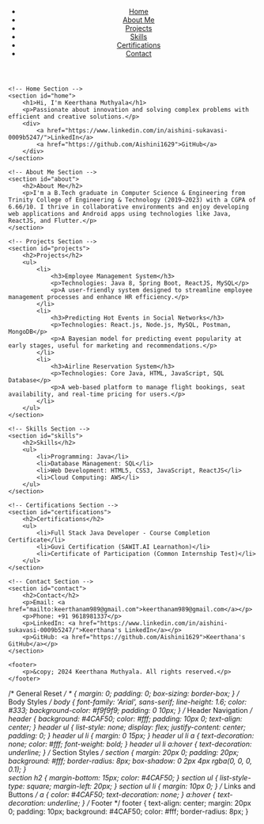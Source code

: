 <!DOCTYPE html>
<html lang="en">
<head>
    <meta charset="UTF-8">
    <meta name="viewport" content="width=device-width, initial-scale=1.0">
    <title>Keerthana Muthyala Portfolio</title>
    <link rel="stylesheet" href="style.css">
</head>
<body>
    <!-- Header -->
    <header>
        <nav>
            <ul>
                <li><a href="#home">Home</a></li>
                <li><a href="#about">About Me</a></li>
                <li><a href="#projects">Projects</a></li>
                <li><a href="#skills">Skills</a></li>
                <li><a href="#certifications">Certifications</a></li>
                <li><a href="#contact">Contact</a></li>
            </ul>
        </nav>
    </header>

    <!-- Home Section -->
    <section id="home">
        <h1>Hi, I'm Keerthana Muthyala</h1>
        <p>Passionate about innovation and solving complex problems with efficient and creative solutions.</p>
        <div>
            <a href="https://www.linkedin.com/in/aishini-sukavasi-0009b5247/">LinkedIn</a>
            <a href="https://github.com/Aishini1629">GitHub</a>
        </div>
    </section>

    <!-- About Me Section -->
    <section id="about">
        <h2>About Me</h2>
        <p>I'm a B.Tech graduate in Computer Science & Engineering from Trinity College of Engineering & Technology (2019–2023) with a CGPA of 6.66/10. I thrive in collaborative environments and enjoy developing web applications and Android apps using technologies like Java, ReactJS, and Flutter.</p>
    </section>

    <!-- Projects Section -->
    <section id="projects">
        <h2>Projects</h2>
        <ul>
            <li>
                <h3>Employee Management System</h3>
                <p>Technologies: Java 8, Spring Boot, ReactJS, MySQL</p>
                <p>A user-friendly system designed to streamline employee management processes and enhance HR efficiency.</p>
            </li>
            <li>
                <h3>Predicting Hot Events in Social Networks</h3>
                <p>Technologies: React.js, Node.js, MySQL, Postman, MongoDB</p>
                <p>A Bayesian model for predicting event popularity at early stages, useful for marketing and recommendations.</p>
            </li>
            <li>
                <h3>Airline Reservation System</h3>
                <p>Technologies: Core Java, HTML, JavaScript, SQL Database</p>
                <p>A web-based platform to manage flight bookings, seat availability, and real-time pricing for users.</p>
            </li>
        </ul>
    </section>

    <!-- Skills Section -->
    <section id="skills">
        <h2>Skills</h2>
        <ul>
            <li>Programming: Java</li>
            <li>Database Management: SQL</li>
            <li>Web Development: HTML5, CSS3, JavaScript, ReactJS</li>
            <li>Cloud Computing: AWS</li>
        </ul>
    </section>

    <!-- Certifications Section -->
    <section id="certifications">
        <h2>Certifications</h2>
        <ul>
            <li>Full Stack Java Developer - Course Completion Certificate</li>
            <li>Guvi Certification (SAWIT.AI Learnathon)</li>
            <li>Certificate of Participation (Common Internship Test)</li>
        </ul>
    </section>

    <!-- Contact Section -->
    <section id="contact">
        <h2>Contact</h2>
        <p>Email: <a href="mailto:keerthanam989@gmail.com">keerthanam989@gmail.com</a></p>
        <p>Phone: +91 9618981337</p>
        <p>LinkedIn: <a href="https://www.linkedin.com/in/aishini-sukavasi-0009b5247/">Keerthana's LinkedIn</a></p>
        <p>GitHub: <a href="https://github.com/Aishini1629">Keerthana's GitHub</a></p>
    </section>

    <footer>
        <p>&copy; 2024 Keerthana Muthyala. All rights reserved.</p>
    </footer>

    
/* General Reset */ * {     margin: 0;     padding: 0;     box-sizing: border-box; }  /* Body Styles */ body {     font-family: 'Arial', sans-serif;     line-height: 1.6;     color: #333;     background-color: #f9f9f9;     padding: 0 10px; }  /* Header Navigation */ header {     background: #4CAF50;     color: #fff;     padding: 10px 0;     text-align: center; }  header ul {     list-style: none;     display: flex;     justify-content: center;     padding: 0; }  header ul li {     margin: 0 15px; }  header ul li a {     text-decoration: none;     color: #fff;     font-weight: bold; }  header ul li a:hover {     text-decoration: underline; }  /* Section Styles */ section {     margin: 20px 0;     padding: 20px;     background: #fff;     border-radius: 8px;     box-shadow: 0 2px 4px rgba(0, 0, 0, 0.1); }  
section h2 {     margin-bottom: 15px;     color: #4CAF50; }  section ul {     list-style-type: square;     margin-left: 20px; }  section ul li {     margin: 10px 0; }  /* Links and Buttons */ a {     color: #4CAF50;     text-decoration: none; }  a:hover {     text-decoration: underline; }  /* Footer */ footer {     text-align: center;     margin: 20px 0;     padding: 10px;     background: #4CAF50;     color: #fff;     border-radius: 8px; } 

</body>
</html>
